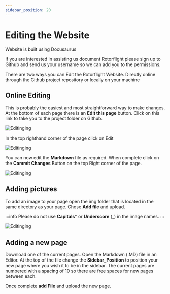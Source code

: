 ```yaml
---
sidebar_position: 20
---
```


# Editing the Website

Website is built using Docusaurus

If you are interested in assisting us document Rotorflight please sign up to Github and send us your username so we can add you to the permissions.

There are two ways you can Edit the Rotorflight Website. Directly online through the Github project repository or locally on your machine

## Online Editing

This is probably the easiest and most straightforward way to make changes. At the bottom of each page there is an **Edit this page** button. Click on this link to take you to the project folder on Github.

![Editinging](./img/edit-1.png)

In the top righthand corner of the page click on Edit

![Editinging](./img/edit-2.png)

You can now edit the **Markdown** file as required. When complete click on the **Commit Changes** Button on the top Right corner of the page.

![Editinging](./img/edit-3.png)

## Adding pictures

To add an image to your page open the img folder that is located in the same directory as your page. Chose **Add file** and upload.

:::info
Please do not use **Capitals**\* or **Underscore** (\_) in the image names.
:::

![Editinging](./img/edit-4.png)

## Adding a new page

Download one of the current pages. Open the Markdown (.MD) file in an Editor. At the top of the file change the **Sidebar\_Position** to position your new page where you wish it to be in the sidebar. The current pages are numbered with a spacing of 10 so there are free spaces for new pages between each.

Once complete **add File** and upload the new page.
